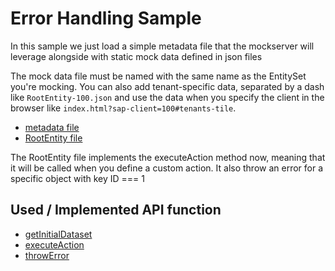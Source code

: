 # Error Handling Sample

In this sample we just load a simple metadata file that the mockserver will leverage alongside with static mock data defined in json files

The mock data file must be named with the same name as the EntitySet you're mocking.
You can also add tenant-specific data, separated by a dash like `RootEntity-100.json` and use the data when you specify the client in the browser like `index.html?sap-client=100#tenants-tile`.


- [metadata file](./webapp/localService/metadata.xml)
- [RootEntity file](./webapp/localService/mockdata/RootEntity.js)

The RootEntity file implements the executeAction method now, meaning that it will be called when you define a custom action.
It also throw an error for a specific object with key ID === 1

## Used / Implemented API function

- [getInitialDataset](../../docs/MockserverAPI.md#getInitialDataset)
- [executeAction](../../docs/MockserverAPI.md#executeAction)
- [throwError](../../docs/MockserverAPI.md#throwError)